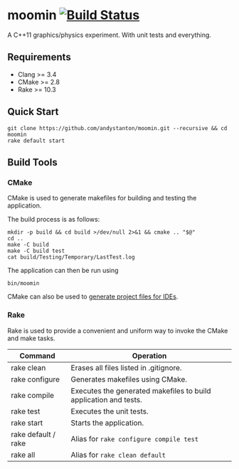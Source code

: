 # moomin [![Build Status](https://travis-ci.org/andystanton/moomin.svg?branch=master)](https://travis-ci.org/andystanton/moomin)

A C++11 graphics/physics experiment. With unit tests and everything.

## Requirements

- Clang >= 3.4
- CMake >= 2.8
- Rake >= 10.3

## Quick Start

```
git clone https://github.com/andystanton/moomin.git --recursive && cd moomin
rake default start
```

## Build Tools

### CMake

CMake is used to generate makefiles for building and testing the application.

The build process is as follows:

```
mkdir -p build && cd build >/dev/null 2>&1 && cmake .. "$@"
cd ..
make -C build
make -C build test
cat build/Testing/Temporary/LastTest.log
```

The application can then be run using

```
bin/moomin
```

CMake can also be used to [generate project files for IDEs](https://github.com/andystanton/moomin/wiki/Generating%20Xcode%20Project%20Files).


### Rake

Rake is used to provide a convenient and uniform way to invoke the CMake and make tasks.

| Command             | Operation                                                        |
| ------------------- | ---------------------------------------------------------------- |
| rake clean          | Erases all files listed in .gitignore.                           |
| rake configure      | Generates makefiles using CMake.                                 |
| rake compile        | Executes the generated makefiles to build application and tests. |
| rake test           | Executes the unit tests.                                         |
| rake start          | Starts the application.                                          |
| rake default / rake | Alias for ```rake configure compile test```                      |
| rake all            | Alias for ```rake clean default```                               |
